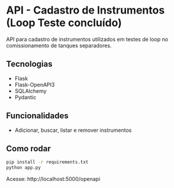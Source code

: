 # API - Cadastro de Instrumentos (Loop Teste concluído)

API para cadastro de instrumentos utilizados em testes de loop no comissionamento de tanques separadores.

## Tecnologias
- Flask
- Flask-OpenAPI3
- SQLAlchemy
- Pydantic

## Funcionalidades
- Adicionar, buscar, listar e remover instrumentos

## Como rodar
```bash
pip install -r requirements.txt
python app.py
```

Acesse: http://localhost:5000/openapi